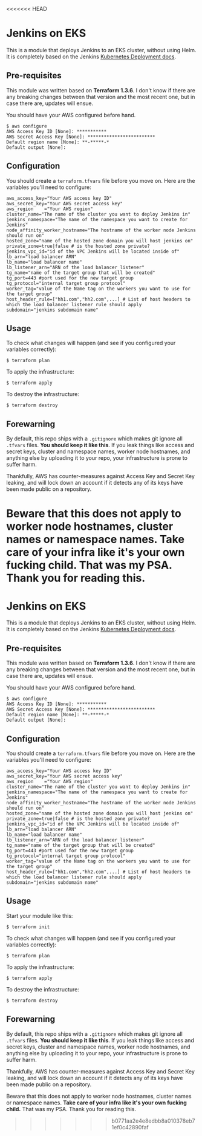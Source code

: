 <<<<<<< HEAD
# Jenkins on EKS
This is a module that deploys Jenkins to an EKS cluster, without using Helm. It is completely based on the Jenkins [Kubernetes Deployment docs](https://www.jenkins.io/doc/book/installing/kubernetes/).

## Pre-requisites
This module was written based on **Terraform 1.3.6**. I don't know if there are any breaking changes between that version and the most recent one, but in case there are, updates will ensue.

You should have your AWS configured before hand.

```
$ aws configure
AWS Access Key ID [None]: ***********
AWS Secret Access Key [None]: *************************
Default region name [None]: **-*****-*
Default output [None]:
```

## Configuration

You should create a `terraform.tfvars` file before you move on. Here are the variables you'll need to configure:

```
aws_access_key="Your AWS access key ID"
aws_secret_key="Your AWS secret access key"
aws_region    ="Your AWS region"
cluster_name="The name of the cluster you want to deploy Jenkins in"
jenkins_namespace="The name of the namespace you want to create for Jenkins"
node_affinity_worker_hostname="The hostname of the worker node Jenkins should run on"
hosted_zone="name of the hosted zone domain you will host jenkins on"
private_zone=true|false # is the hosted zone private?
jenkins_vpc_id="id of the VPC Jenkins will be located inside of"
lb_arn="load balancer ARN"
lb_name="load balancer name"
lb_listener_arn="ARN of the load balancer listener"
tg_name="name of the target group that will be created"
tg_port=443 #port used for the new target group
tg_protocol="internal target group protocol"
worker_tag="value of the Name tag on the workers you want to use for the target group"
host_header_rule=["hh1.com","hh2.com",...] # List of host headers to which the load balancer listener rule should apply
subdomain="jenkins subdomain name"
```

## Usage

To check what changes will happen (and see if you configured your variables correctly):
```
$ terraform plan
```

To apply the infrastructure:
```
$ terraform apply
```

To destroy the infrastructure:
```
$ terraform destroy
```

## Forewarning

By default, this repo ships with a `.gitignore` which makes git ignore all `.tfvars` files. **You should keep it like this**. If you leak things like access and secret keys, cluster and namespace names, worker node hostnames, and anything else by uploading it to your repo, your infrastructure is prone to suffer harm.

Thankfully, AWS has counter-measures against Access Key and Secret Key leaking, and will lock down an account if it detects any of its keys have been made public on a repository.

Beware that this does not apply to worker node hostnames, cluster names or namespace names. **Take care of your infra like it's your own fucking child.** That was my PSA. Thank you for reading this.
=======
# Jenkins on EKS
This is a module that deploys Jenkins to an EKS cluster, without using Helm. It is completely based on the Jenkins [Kubernetes Deployment docs](https://www.jenkins.io/doc/book/installing/kubernetes/).

## Pre-requisites
This module was written based on **Terraform 1.3.6**. I don't know if there are any breaking changes between that version and the most recent one, but in case there are, updates will ensue.

You should have your AWS configured before hand.

```
$ aws configure
AWS Access Key ID [None]: ***********
AWS Secret Access Key [None]: *************************
Default region name [None]: **-*****-*
Default output [None]:
```

## Configuration

You should create a `terraform.tfvars` file before you move on. Here are the variables you'll need to configure:

```
aws_access_key="Your AWS access key ID"
aws_secret_key="Your AWS secret access key"
aws_region    ="Your AWS region"
cluster_name="The name of the cluster you want to deploy Jenkins in"
jenkins_namespace="The name of the namespace you want to create for Jenkins"
node_affinity_worker_hostname="The hostname of the worker node Jenkins should run on"
hosted_zone="name of the hosted zone domain you will host jenkins on"
private_zone=true|false # is the hosted zone private?
jenkins_vpc_id="id of the VPC Jenkins will be located inside of"
lb_arn="load balancer ARN"
lb_name="load balancer name"
lb_listener_arn="ARN of the load balancer listener"
tg_name="name of the target group that will be created"
tg_port=443 #port used for the new target group
tg_protocol="internal target group protocol"
worker_tag="value of the Name tag on the workers you want to use for the target group"
host_header_rule=["hh1.com","hh2.com",...] # List of host headers to which the load balancer listener rule should apply
subdomain="jenkins subdomain name"
```

## Usage

Start your module like this:
```
$ terraform init
```

To check what changes will happen (and see if you configured your variables correctly):
```
$ terraform plan
```

To apply the infrastructure:
```
$ terraform apply
```

To destroy the infrastructure:
```
$ terraform destroy
```

## Forewarning

By default, this repo ships with a `.gitignore` which makes git ignore all `.tfvars` files. **You should keep it like this**. If you leak things like access and secret keys, cluster and namespace names, worker node hostnames, and anything else by uploading it to your repo, your infrastructure is prone to suffer harm.

Thankfully, AWS has counter-measures against Access Key and Secret Key leaking, and will lock down an account if it detects any of its keys have been made public on a repository.

Beware that this does not apply to worker node hostnames, cluster names or namespace names. **Take care of your infra like it's your own fucking child.** That was my PSA. Thank you for reading this.
>>>>>>> b0771aa2e4e8edbb8a010378eb71ef0c42890faf

